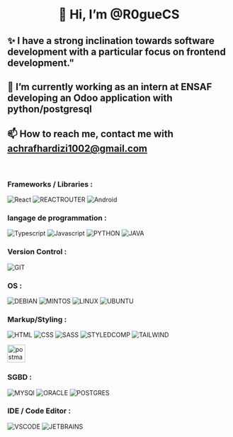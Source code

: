 <h1 align="center"> 👋 Hi, I’m @R0gueCS </h1>
<h2> ✨ I have a strong inclination towards software development with a particular focus on frontend development."</h2>
<h2> 🌱 I’m currently working as an intern at ENSAF developing an Odoo application with python/postgresql </h2>
<h2> 📫 How to reach me, contact me with <a href="achrafhardizi1002@gmail.com ">achrafhardizi1002@gmail.com </a> </h2>
<br>
<h3>  Frameworks / Libraries :</h3>     

![React](https://img.shields.io/badge/react-%23007FCC.svg?style=for-the-badge&logo=react&logoColor=white)
![REACTROUTER](https://img.shields.io/badge/React_Router-CA4245?style=for-the-badge&logo=react-router&logoColor=white)
![Android](https://img.shields.io/badge/android-%23E34F26.svg?style=for-the-badge&logo=android&logoColor=white)

<h3> langage de programmation : </h3>
     
![Typescript](https://img.shields.io/badge/TypeScript-007ACC?style=for-the-badge&logo=typescript&logoColor=white)
![Javascript](https://img.shields.io/badge/JavaScript-323330?style=for-the-badge&logo=javascript&logoColor=F7DF1E)
![PYTHON](https://img.shields.io/badge/Python-14354C?style=for-the-badge&logo=python&logoColor=white)
![JAVA](https://img.shields.io/badge/Java-ED8B00?style=for-the-badge&logo=openjdk&logoColor=white)

<h3>  Version Control :</h3>

![GIT](https://img.shields.io/badge/GIT-E44C30?style=for-the-badge&logo=git&logoColor=white)

<h3>  OS :</h3>  

![DEBIAN](https://img.shields.io/badge/Debian-A81D33?style=for-the-badge&logo=debian&logoColor=white)
![MINTOS](https://img.shields.io/badge/Linux_Mint-87CF3E?style=for-the-badge&logo=linux-mint&logoColor=white)
![LINUX](https://img.shields.io/badge/Linux-FCC624?style=for-the-badge&logo=linux&logoColor=black)
![UBUNTU](https://img.shields.io/badge/Ubuntu-E95420?style=for-the-badge&logo=ubuntu&logoColor=white)

<h3>  Markup/Styling :</h3>  

![HTML](https://img.shields.io/badge/HTML5-E34F26?style=for-the-badge&logo=html5&logoColor=white)
![CSS](https://img.shields.io/badge/CSS3-1572B6?style=for-the-badge&logo=css3&logoColor=white)
![SASS](https://img.shields.io/badge/Sass-CC6699?style=for-the-badge&logo=sass&logoColor=white)
![STYLEDCOMP](https://img.shields.io/badge/styled--components-DB7093?style=for-the-badge&logo=styled-components&logoColor=white)
![TAILWIND](https://img.shields.io/badge/Tailwind_CSS-38B2AC?style=for-the-badge&logo=tailwind-css&logoColor=white)

<p align="left">
     <a href="https://postman.com" target="_blank">
          <img src="https://www.vectorlogo.zone/logos/getpostman/getpostman-icon.svg" alt="postman" width="40" height="40"/> 
     </a>
</p>    
<h3> SGBD :</h3>

![MYSQl](https://img.shields.io/badge/MySQL-4479A1.svg?style=for-the-badge&logo=mysql&logoColor=white)
![ORACLE](https://img.shields.io/badge/Oracle-F80000.svg?style=for-the-badge&logo=oracle&logoColor=white)
![POSTGRES](https://img.shields.io/badge/PostgreSQL-336791.svg?style=for-the-badge&logo=postgresql&logoColor=white)

<h3>IDE / Code Editor :</h3> 
  
![VSCODE](https://img.shields.io/badge/Visual%20Studio%20Code-0078d7.svg?style=for-the-badge&logo=visual-studio-code&logoColor=white)
![JETBRAINS](https://img.shields.io/badge/JetBrains%20IDEs-000000.svg?style=for-the-badge&logo=jetbrains&logoColor=white)

